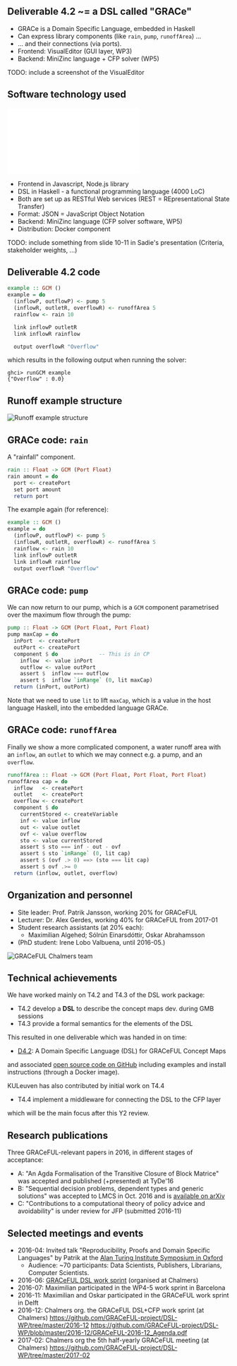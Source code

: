 ## Deliverable 4.2 ~= a DSL called "GRACe"

* GRACe is a Domain Specific Language, embedded in Haskell
* Can express library components (like `rain`, `pump`, `runoffArea`) ...
* ... and their connections (via ports).
* Frontend: VisualEditor (GUI layer, WP3)
* Backend: MiniZinc language + CFP solver (WP5)

TODO: include a screenshot of the VisualEditor

## Software technology used

![Software stack](SWarch.pdf)

* Frontend in Javascript, Node.js library
* DSL in Haskell - a functional programming language (4000 LoC)
* Both are set up as RESTful Web services (REST = REpresentational State Transfer)
* Format: JSON = JavaScript Object Notation
* Backend: MiniZinc language (CFP solver software, WP5)
* Distribution: Docker component

TODO: include something from slide 10-11 in Sadie's presentation (Criteria, stakeholder weights, ...)

## Deliverable 4.2 code

```haskell
example :: GCM ()
example = do
  (inflowP, outflowP) <- pump 5
  (inflowR, outletR, overflowR) <- runoffArea 5
  rainflow <- rain 10

  link inflowP outletR
  link inflowR rainflow

  output overflowR "Overflow"
```

which results in the following output when running the solver:

```
ghci> runGCM example
{"Overflow" : 0.0}
```

## Runoff example structure

![Runoff example structure](../deliverables/d4.2/fig/RunoffExample.png)

## GRACe code: `rain`

A "rainfall" component.

```haskell
rain :: Float -> GCM (Port Float)
rain amount = do
  port <- createPort
  set port amount
  return port
```

The example again (for reference):

```haskell
example :: GCM ()
example = do
  (inflowP, outflowP) <- pump 5
  (inflowR, outletR, overflowR) <- runoffArea 5
  rainflow <- rain 10
  link inflowP outletR
  link inflowR rainflow
  output overflowR "Overflow"
```


## GRACe code: `pump`

We can now return to our pump, which is a `GCM` component
parametrised over the maximum flow through the pump:

```haskell
pump :: Float -> GCM (Port Float, Port Float)
pump maxCap = do
  inPort  <- createPort
  outPort <- createPort
  component $ do             -- This is in CP
    inflow  <- value inPort
    outflow <- value outPort
    assert $  inflow === outflow
    assert $  inflow `inRange` (0, lit maxCap)
  return (inPort, outPort)
```

Note that we need to use `lit` to lift `maxCap`, which is a value in
the host language Haskell, into the embedded language GRACe.

## GRACe code: `runoffArea`

Finally we show a more complicated component, a water runoff area with
an `inflow`, an `outlet` to which we may connect e.g. a pump,
and an `overflow`.

```haskell
runoffArea :: Float -> GCM (Port Float, Port Float, Port Float)
runoffArea cap = do
  inflow   <- createPort
  outlet   <- createPort
  overflow <- createPort
  component $ do
    currentStored <- createVariable
    inf <- value inflow
    out <- value outlet
    ovf <- value overflow
    sto <- value currentStored
    assert $ sto === inf - out - ovf
    assert $ sto `inRange` (0, lit cap)
    assert $ (ovf .> 0) ==> (sto === lit cap)
    assert $ ovf .>= 0
  return (inflow, outlet, overflow)
```


## Organization and personnel

* Site leader: Prof. Patrik Jansson, working 20% for GRACeFUL
* Lecturer: Dr. Alex Gerdes, working 40% for GRACeFUL from 2017-01
* Student research assistants (at 20% each):
    * Maximilian Algehed; Sólrún Einarsdóttir, Oskar Abrahamsson
* (PhD student: Irene Lobo Valbuena, until 2016-05.)

![GRACeFUL Chalmers team](../img/GRACeFUL_Chalmers_2017-03.jpg)


## Technical achievements

We have worked mainly on T4.2 and T4.3 of the DSL work package:

* T4.2 develop a **DSL** to describe the concept maps dev. during GMB sessions
* T4.3 provide a formal semantics for the elements of the DSL

This resulted in one deliverable which was handed in on time:

* [D4.2](deliverables/d4.2/): A Domain Specific Language (DSL) for GRACeFUL Concept Maps

and associated
[open source code on GitHub](https://github.com/GRACeFUL-project/GRACe) including
examples and install instructions (through a Docker image).

KULeuven has also contributed by initial work on T4.4

* T4.4 implement a middleware for connecting the DSL to the CFP layer

which will be the main focus after this Y2 review.


## Research publications

Three GRACeFUL-relevant papers in 2016, in different stages of acceptance:

* A: "An Agda Formalisation of the Transitive Closure of Block Matrice" was accepted and published (+presented) at TyDe'16
* B: "Sequential decision problems, dependent types and generic solutions" was accepted to LMCS in Oct. 2016 and is [available on arXiv](https://arxiv.org/abs/1610.07145)
* C: "Contributions to a computational theory of policy advice and avoidability" is under review for JFP (submitted 2016-11)

## Selected meetings and events

* 2016-04: Invited talk "Reproducibility, Proofs and Domain Specific Languages" by Patrik at the [Alan Turing Institute Symposium in Oxford](https://github.com/patrikja/CoeGSS/tree/master/2016-04)
    * Audience: ~70 participants: Data Scientists, Publishers, Librarians, Computer Scientists.
* 2016-06: [GRACeFUL DSL work sprint](https://github.com/GRACeFUL-project/DSL-WP/tree/master/2016-06) (organised at Chalmers)
* 2016-07: Maximilian participated in the WP4-5 work sprint in Barcelona
* 2016-11: Maximilian and Oskar participated in the GRACeFUL work sprint in Delft
* 2016-12: Chalmers org. the GRACeFUL DSL+CFP work sprint (at Chalmers)
  https://github.com/GRACeFUL-project/DSL-WP/tree/master/2016-12
  https://github.com/GRACeFUL-project/DSL-WP/blob/master/2016-12/GRACeFUL-2016-12_Agenda.pdf
* 2017-02: Chalmers org the 5th half-yearly GRACeFUL meeting (at Chalmers)
  https://github.com/GRACeFUL-project/DSL-WP/tree/master/2017-02
